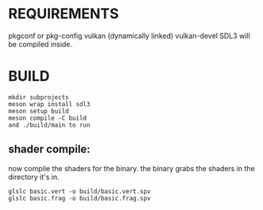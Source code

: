 
# REQUIREMENTS

pkgconf or pkg-config
vulkan (dynamically linked)
vulkan-devel 
SDL3 will be compiled inside.

# BUILD

```
mkdir subprojects
meson wrap install sdl3
meson setup build
meson compile -C build
and ./build/main to run
```

## shader compile:

now compile the shaders for the binary.
the binary grabs the shaders in the 
directory it's in.

```
glslc basic.vert -o build/basic.vert.spv
glslc basic.frag -o build/basic.frag.spv
```
